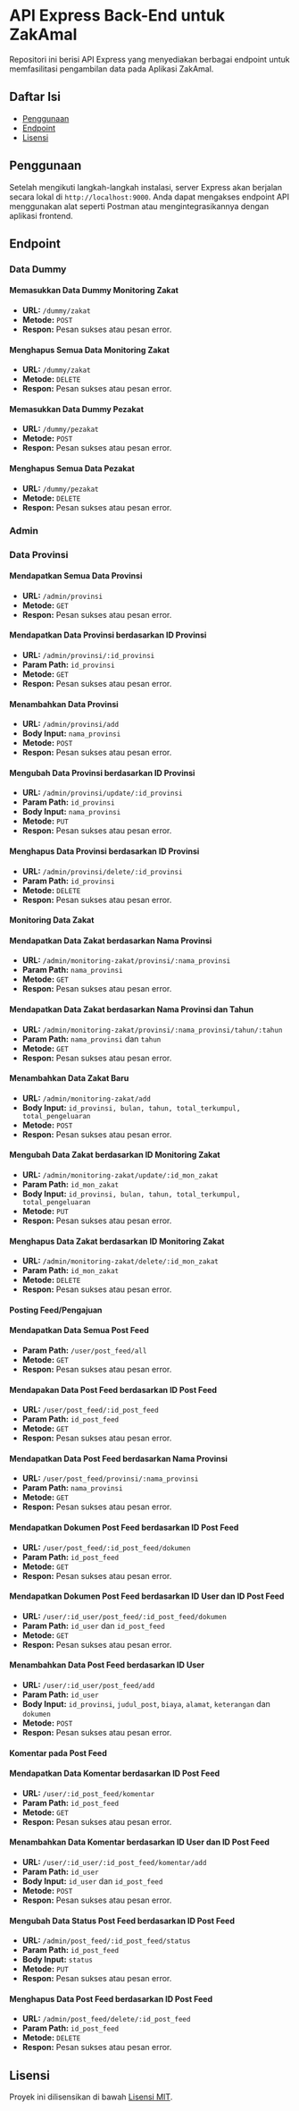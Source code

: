 # API Express Back-End untuk ZakAmal

Repositori ini berisi API Express yang menyediakan berbagai endpoint untuk memfasilitasi pengambilan data pada Aplikasi ZakAmal.

## Daftar Isi

- [Penggunaan](#penggunaan)
- [Endpoint](#endpoint)
- [Lisensi](#lisensi)

## Penggunaan

Setelah mengikuti langkah-langkah instalasi, server Express akan berjalan secara lokal di `http://localhost:9000`. Anda dapat mengakses endpoint API menggunakan alat seperti Postman atau mengintegrasikannya dengan aplikasi frontend.

## Endpoint

### Data Dummy

#### Memasukkan Data Dummy Monitoring Zakat
- **URL:** `/dummy/zakat`
- **Metode:** `POST`
- **Respon:** Pesan sukses atau pesan error.

#### Menghapus Semua Data Monitoring Zakat
- **URL:** `/dummy/zakat`
- **Metode:** `DELETE`
- **Respon:** Pesan sukses atau pesan error.

#### Memasukkan Data Dummy Pezakat
- **URL:** `/dummy/pezakat`
- **Metode:** `POST`
- **Respon:** Pesan sukses atau pesan error.

#### Menghapus Semua Data Pezakat
- **URL:** `/dummy/pezakat`
- **Metode:** `DELETE`
- **Respon:** Pesan sukses atau pesan error.


### Admin

### Data Provinsi

#### Mendapatkan Semua Data Provinsi
- **URL:** `/admin/provinsi`
- **Metode:** `GET`
- **Respon:** Pesan sukses atau pesan error.

#### Mendapatkan Data Provinsi berdasarkan ID Provinsi
- **URL:** `/admin/provinsi/:id_provinsi`
- **Param Path:** `id_provinsi`
- **Metode:** `GET`
- **Respon:** Pesan sukses atau pesan error.

#### Menambahkan Data Provinsi
- **URL:** `/admin/provinsi/add`
- **Body Input:** `nama_provinsi`
- **Metode:** `POST`
- **Respon:** Pesan sukses atau pesan error.

#### Mengubah Data Provinsi berdasarkan ID Provinsi
- **URL:** `/admin/provinsi/update/:id_provinsi`
- **Param Path:** `id_provinsi`
- **Body Input:** `nama_provinsi`
- **Metode:** `PUT`
- **Respon:** Pesan sukses atau pesan error.

#### Menghapus Data Provinsi berdasarkan ID Provinsi
- **URL:** `/admin/provinsi/delete/:id_provinsi`
- **Param Path:** `id_provinsi`
- **Metode:** `DELETE`
- **Respon:** Pesan sukses atau pesan error.


#### Monitoring Data Zakat

#### Mendapatkan Data Zakat berdasarkan Nama Provinsi
- **URL:** `/admin/monitoring-zakat/provinsi/:nama_provinsi`
- **Param Path:** `nama_provinsi`
- **Metode:** `GET`
- **Respon:** Pesan sukses atau pesan error.

#### Mendapatkan Data Zakat berdasarkan Nama Provinsi dan Tahun
- **URL:** `/admin/monitoring-zakat/provinsi/:nama_provinsi/tahun/:tahun`
- **Param Path:** `nama_provinsi` dan `tahun`
- **Metode:** `GET`
- **Respon:** Pesan sukses atau pesan error.

#### Menambahkan Data Zakat Baru
- **URL:** `/admin/monitoring-zakat/add`
- **Body Input:** `id_provinsi, bulan, tahun, total_terkumpul, total_pengeluaran`
- **Metode:** `POST`
- **Respon:** Pesan sukses atau pesan error.

#### Mengubah Data Zakat berdasarkan ID Monitoring Zakat
- **URL:** `/admin/monitoring-zakat/update/:id_mon_zakat`
- **Param Path:** `id_mon_zakat`
- **Body Input:** `id_provinsi, bulan, tahun, total_terkumpul, total_pengeluaran`
- **Metode:** `PUT`
- **Respon:** Pesan sukses atau pesan error.

#### Menghapus Data Zakat berdasarkan ID Monitoring Zakat
- **URL:** `/admin/monitoring-zakat/delete/:id_mon_zakat`
- **Param Path:** `id_mon_zakat`
- **Metode:** `DELETE`
- **Respon:** Pesan sukses atau pesan error.


#### Posting Feed/Pengajuan

#### Mendapatkan Data Semua Post Feed
- **Param Path:** `/user/post_feed/all`
- **Metode:** `GET`
- **Respon:** Pesan sukses atau pesan error.

#### Mendapakan Data Post Feed berdasarkan ID Post Feed
- **URL:** `/user/post_feed/:id_post_feed`
- **Param Path:** `id_post_feed`
- **Metode:** `GET`
- **Respon:** Pesan sukses atau pesan error.

#### Mendapatkan Data Post Feed berdasarkan Nama Provinsi
- **URL:** `/user/post_feed/provinsi/:nama_provinsi`
- **Param Path:** `nama_provinsi`
- **Metode:** `GET`
- **Respon:** Pesan sukses atau pesan error.

#### Mendapatkan Dokumen Post Feed berdasarkan ID Post Feed
- **URL:** `/user/post_feed/:id_post_feed/dokumen`
- **Param Path:** `id_post_feed`
- **Metode:** `GET`
- **Respon:** Pesan sukses atau pesan error.

#### Mendapatkan Dokumen Post Feed berdasarkan ID User dan ID Post Feed
- **URL:** `/user/:id_user/post_feed/:id_post_feed/dokumen`
- **Param Path:** `id_user` dan `id_post_feed`
- **Metode:** `GET`
- **Respon:** Pesan sukses atau pesan error.

#### Menambahkan Data Post Feed berdasarkan ID User
- **URL:** `/user/:id_user/post_feed/add`
- **Param Path:** `id_user`
- **Body Input:** `id_provinsi`, `judul_post`, `biaya`, `alamat`, `keterangan` dan `dokumen`
- **Metode:** `POST`
- **Respon:** Pesan sukses atau pesan error.


#### Komentar pada Post Feed

#### Mendapatkan Data Komentar berdasarkan ID Post Feed
- **URL:** `/user/:id_post_feed/komentar`
- **Param Path:** `id_post_feed`
- **Metode:** `GET`
- **Respon:** Pesan sukses atau pesan error.

#### Menambahkan Data Komentar berdasarkan ID User dan ID Post Feed
- **URL:** `/user/:id_user/:id_post_feed/komentar/add`
- **Param Path:** `id_user`
- **Body Input:** `id_user` dan `id_post_feed`
- **Metode:** `POST`
- **Respon:** Pesan sukses atau pesan error.

#### Mengubah Data Status Post Feed berdasarkan ID Post Feed
- **URL:** `/admin/post_feed/:id_post_feed/status`
- **Param Path:** `id_post_feed`
- **Body Input:** `status`
- **Metode:** `PUT`
- **Respon:** Pesan sukses atau pesan error.

#### Menghapus Data Post Feed berdasarkan ID Post Feed
- **URL:** `/admin/post_feed/delete/:id_post_feed`
- **Param Path:** `id_post_feed`
- **Metode:** `DELETE`
- **Respon:** Pesan sukses atau pesan error.


## Lisensi

Proyek ini dilisensikan di bawah [Lisensi MIT](LICENSE).

